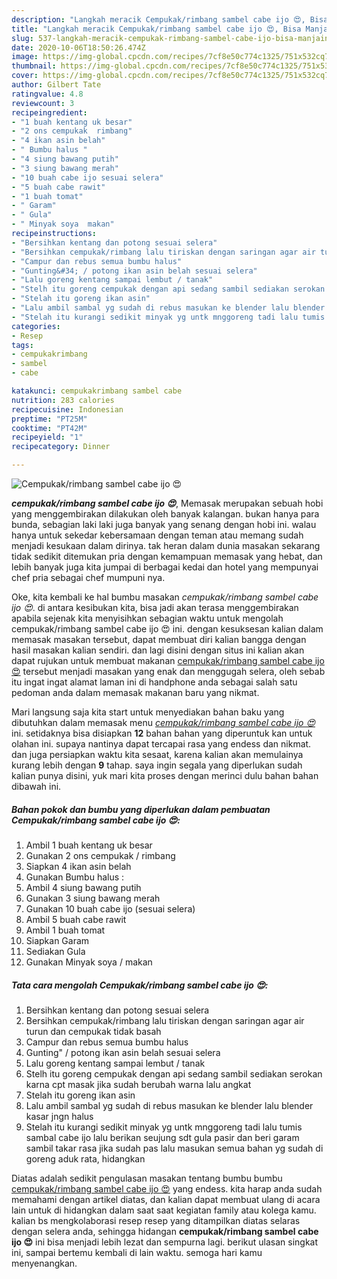 ```yaml
---
description: "Langkah meracik Cempukak/rimbang sambel cabe ijo 😍, Bisa Manjain Lidah"
title: "Langkah meracik Cempukak/rimbang sambel cabe ijo 😍, Bisa Manjain Lidah"
slug: 537-langkah-meracik-cempukak-rimbang-sambel-cabe-ijo-bisa-manjain-lidah
date: 2020-10-06T18:50:26.474Z
image: https://img-global.cpcdn.com/recipes/7cf8e50c774c1325/751x532cq70/cempukakrimbang-sambel-cabe-ijo-😍-foto-resep-utama.jpg
thumbnail: https://img-global.cpcdn.com/recipes/7cf8e50c774c1325/751x532cq70/cempukakrimbang-sambel-cabe-ijo-😍-foto-resep-utama.jpg
cover: https://img-global.cpcdn.com/recipes/7cf8e50c774c1325/751x532cq70/cempukakrimbang-sambel-cabe-ijo-😍-foto-resep-utama.jpg
author: Gilbert Tate
ratingvalue: 4.8
reviewcount: 3
recipeingredient:
- "1 buah kentang uk besar"
- "2 ons cempukak  rimbang"
- "4 ikan asin belah"
- " Bumbu halus "
- "4 siung bawang putih"
- "3 siung bawang merah"
- "10 buah cabe ijo sesuai selera"
- "5 buah cabe rawit"
- "1 buah tomat"
- " Garam"
- " Gula"
- " Minyak soya  makan"
recipeinstructions:
- "Bersihkan kentang dan potong sesuai selera"
- "Bersihkan cempukak/rimbang lalu tiriskan dengan saringan agar air turun dan cempukak tidak basah"
- "Campur dan rebus semua bumbu halus"
- "Gunting&#34; / potong ikan asin belah sesuai selera"
- "Lalu goreng kentang sampai lembut / tanak"
- "Stelh itu goreng cempukak dengan api sedang sambil sediakan serokan karna cpt masak jika sudah berubah warna lalu angkat"
- "Stelah itu goreng ikan asin"
- "Lalu ambil sambal yg sudah di rebus masukan ke blender lalu blender kasar jngn halus"
- "Stelah itu kurangi sedikit minyak yg untk mnggoreng tadi lalu tumis sambal cabe ijo lalu berikan seujung sdt gula pasir dan beri garam sambil takar rasa jika sudah pas lalu masukan semua bahan yg sudah di goreng aduk rata, hidangkan"
categories:
- Resep
tags:
- cempukakrimbang
- sambel
- cabe

katakunci: cempukakrimbang sambel cabe 
nutrition: 283 calories
recipecuisine: Indonesian
preptime: "PT25M"
cooktime: "PT42M"
recipeyield: "1"
recipecategory: Dinner

---
```



![Cempukak/rimbang sambel cabe ijo 😍](https://img-global.cpcdn.com/recipes/7cf8e50c774c1325/751x532cq70/cempukakrimbang-sambel-cabe-ijo-😍-foto-resep-utama.jpg)

<b><i>cempukak/rimbang sambel cabe ijo 😍</i></b>, Memasak merupakan sebuah hobi yang menggembirakan dilakukan oleh banyak kalangan. bukan hanya para bunda, sebagian laki laki juga banyak yang senang dengan hobi ini. walau hanya untuk sekedar kebersamaan dengan teman atau memang sudah menjadi kesukaan dalam dirinya. tak heran dalam dunia masakan sekarang tidak sedikit ditemukan pria dengan kemampuan memasak yang hebat, dan lebih banyak juga kita jumpai di berbagai kedai dan hotel yang mempunyai chef pria sebagai chef mumpuni nya.



Oke, kita kembali ke hal bumbu masakan <i>cempukak/rimbang sambel cabe ijo 😍</i>. di antara kesibukan kita, bisa jadi akan terasa menggembirakan apabila sejenak kita menyisihkan sebagian waktu untuk mengolah cempukak/rimbang sambel cabe ijo 😍 ini. dengan kesuksesan kalian dalam memasak masakan tersebut, dapat membuat diri kalian bangga dengan hasil masakan kalian sendiri. dan lagi disini dengan situs ini kalian akan dapat rujukan untuk membuat makanan <u>cempukak/rimbang sambel cabe ijo 😍</u> tersebut menjadi masakan yang enak dan menggugah selera, oleh sebab itu ingat ingat alamat laman ini di handphone anda sebagai salah satu pedoman anda dalam memasak makanan baru yang nikmat.


Mari langsung saja kita start untuk menyediakan bahan baku yang dibutuhkan dalam memasak menu <u><i>cempukak/rimbang sambel cabe ijo 😍</i></u> ini. setidaknya bisa disiapkan <b>12</b> bahan bahan yang diperuntuk kan untuk olahan ini. supaya nantinya dapat tercapai rasa yang endess dan nikmat. dan juga persiapkan waktu kita sesaat, karena kalian akan memulainya kurang lebih dengan <b>9</b> tahap. saya ingin segala yang diperlukan sudah kalian punya disini, yuk mari kita proses dengan merinci dulu bahan bahan dibawah ini.

<!--inarticleads1-->

##### Bahan pokok dan bumbu yang diperlukan dalam pembuatan Cempukak/rimbang sambel cabe ijo 😍:

1. Ambil 1 buah kentang uk besar
1. Gunakan 2 ons cempukak / rimbang
1. Siapkan 4 ikan asin belah
1. Gunakan  Bumbu halus :
1. Ambil 4 siung bawang putih
1. Gunakan 3 siung bawang merah
1. Gunakan 10 buah cabe ijo (sesuai selera)
1. Ambil 5 buah cabe rawit
1. Ambil 1 buah tomat
1. Siapkan  Garam
1. Sediakan  Gula
1. Gunakan  Minyak soya / makan




<!--inarticleads2-->

##### Tata cara mengolah Cempukak/rimbang sambel cabe ijo 😍:

1. Bersihkan kentang dan potong sesuai selera
1. Bersihkan cempukak/rimbang lalu tiriskan dengan saringan agar air turun dan cempukak tidak basah
1. Campur dan rebus semua bumbu halus
1. Gunting&#34; / potong ikan asin belah sesuai selera
1. Lalu goreng kentang sampai lembut / tanak
1. Stelh itu goreng cempukak dengan api sedang sambil sediakan serokan karna cpt masak jika sudah berubah warna lalu angkat
1. Stelah itu goreng ikan asin
1. Lalu ambil sambal yg sudah di rebus masukan ke blender lalu blender kasar jngn halus
1. Stelah itu kurangi sedikit minyak yg untk mnggoreng tadi lalu tumis sambal cabe ijo lalu berikan seujung sdt gula pasir dan beri garam sambil takar rasa jika sudah pas lalu masukan semua bahan yg sudah di goreng aduk rata, hidangkan




Diatas adalah sedikit pengulasan masakan tentang bumbu bumbu <u>cempukak/rimbang sambel cabe ijo 😍</u> yang endess. kita harap anda sudah memahami dengan artikel diatas, dan kalian dapat membuat ulang di acara lain untuk di hidangkan dalam saat saat kegiatan family atau kolega kamu. kalian bs mengkolaborasi resep resep yang ditampilkan diatas selaras dengan selera anda, sehingga hidangan <b>cempukak/rimbang sambel cabe ijo 😍</b> ini bisa menjadi lebih lezat dan sempurna lagi. berikut ulasan singkat ini, sampai bertemu kembali di lain waktu. semoga hari kamu menyenangkan.
